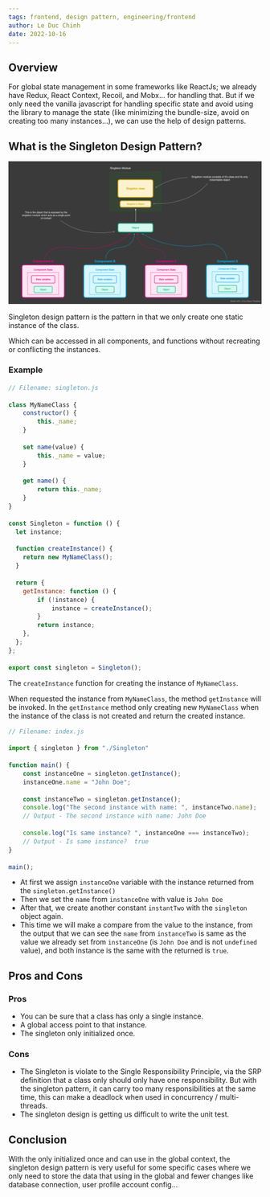 ```yaml
---
tags: frontend, design pattern, engineering/frontend
author: Le Duc Chinh
date: 2022-10-16
---
```


## Overview

For global state management in some frameworks like ReactJs; we already have Redux, React Context, Recoil, and Mobx... for handling that. But if we only need the vanilla javascript for handling specific state and avoid using the library to manage the state (like minimizing the bundle-size, avoid on creating too many instances...), we can use the help of design patterns.

## What is the Singleton Design Pattern?

![singleton-pattern](_assets/singleton-pattern.png)

Singleton design pattern is the pattern in that we only create one static instance of the class.

Which can be accessed in all components, and functions without recreating or conflicting the instances.

### Example

```javascript
// Filename: singleton.js

class MyNameClass {
    constructor() {
        this._name;
    }

    set name(value) {
        this._name = value;
    }

    get name() {
        return this._name;
    }
}

const Singleton = function () {
  let instance;

  function createInstance() {
    return new MyNameClass();
  }

  return {
    getInstance: function () {
        if (!instance) {
            instance = createInstance();
        }
        return instance;
    },
  };
};

export const singleton = Singleton();
```

The `createInstance` function for creating the instance of `MyNameClass`.

When requested the instance from `MyNameClass`, the method `getInstance` will be invoked. In the `getInstance` method only creating new `MyNameClass` when the instance of the class is not created and return the created instance.

```javascript
// Filename: index.js

import { singleton } from "./Singleton"

function main() {
    const instanceOne = singleton.getInstance();
    instanceOne.name = "John Doe";

    const instanceTwo = singleton.getInstance();
    console.log("The second instance with name: ", instanceTwo.name);
    // Output - The second instance with name: John Doe

    console.log("Is same instance? ", instanceOne === instanceTwo);
    // Output - Is same instance?  true
}

main();
```

- At first we assign `instanceOne` variable with the instance returned from the `singleton.getInstance()`
- Then we set the `name` from `instanceOne` with value is `John Doe`
- After that, we create another constant `instantTwo` with the `singleton` object again.
- This time we will make a compare from the value to the instance, from the output that we can see the `name` from `instanceTwo` is same as the value we already set from `instanceOne`  (is `John Doe` and is not `undefined` value), and both instance is the same with the returned is `true`.

## Pros and Cons

### Pros

- You can be sure that a class has only a single instance.
- A global access point to that instance.
- The singleton only initialized once.

### Cons

- The Singleton is violate to the Single Responsibility Principle, via the SRP definition that a class only should only have one responsibility. But with the singleton pattern, it can carry too many responsibilities at the same time, this can make a deadlock when used in concurrency / multi-threads.
- The singleton design is getting us difficult to write the unit test.

## Conclusion

With the only initialized once and can use in the global context, the singleton design pattern is very useful for some specific cases where we only need to store the data that using in the global and fewer changes like database connection, user profile account config...